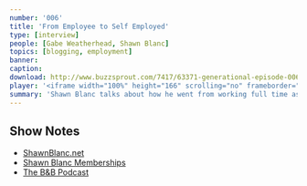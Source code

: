```yaml
---
number: '006'
title: 'From Employee to Self Employed'
type: [interview]
people: [Gabe Weatherhead, Shawn Blanc]
topics: [blogging, employment]
banner: 
caption: 
download: http://www.buzzsprout.com/7417/63371-generational-episode-006.mp3
player: '<iframe width="100%" height="166" scrolling="no" frameborder="no" src="https://w.soundcloud.com/player/?url=https%3A//api.soundcloud.com/tracks/117548245"></iframe>'
summary: 'Shawn Blanc talks about how he went from working full time as a marketing director to being a full time self-employed blogger. He discusses where ShawnBlanc.net started and how he got to where he is now.'
---
```


## Show Notes ##

* [ShawnBlanc.net](http://shawnblanc.net/)
* [Shawn Blanc Memberships](http://shawnblanc.net/members/)
* [The B&B Podcast](http://5by5.tv/bb)